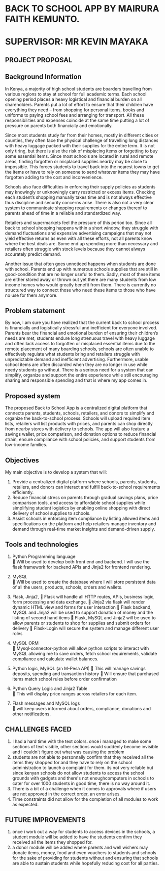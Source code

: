 # **BACK TO SCHOOL APP BY MAIRURA FAITH KEMUNTO.** 
# SUPERVISOR: MR KEVIN MAYAKA

## **PROJECT PROPOSAL**
## Background Information 
In Kenya, a majority of high school students are boarders travelling from various regions to stay 
at school for full academic terms. Each school opening period places a heavy logistical and 
financial burden on all shareholders. Parents put a lot of effort to ensure that their children 
have everything they need – from shopping for personal items, books and uniforms to paying 
school fees and arranging for transport. All these responsibilities and expenses coincide at the 
same time putting a lot of pressure on parents both financially and emotionally.  

Since most students study far from their homes, mostly in different cities or counties, they 
often face the physical challenge of travelling long distances with heavy luggage packed with 
their supplies for the entire term. It is not only tiring, but there is also the risk of misplacing 
items or forgetting to buy some essential items. Since most schools are located in rural and 
remote areas, finding forgotten or misplaced supplies nearby may be close to impossible. This 
forces students to travel back into the nearest towns to get the items or have to rely on 
someone to send whatever items they may have forgotten adding to the cost and 
inconvenience.  

Schools also face difficulties in enforcing their supply policies as students may knowingly or 
unknowingly carry restricted or excess items. Checking each student’s shopping manually takes 
time and is not always effective thus discipline and security concerns arise. There is also not a 
very clear system to communicate shopping requirements or changes thereof to parents ahead 
of time in a reliable and standardized way. 

Retailers and supermarkets feel the pressure of this period too. Since all back to school 
shopping happens within a short window, they struggle with demand fluctuations and 
expensive advertising campaigns that may not yield effective returns as even with all these 
efforts, not all parents know where the best deals are. Some end up spending more than 
necessary and retailers often struggle with stock levels because they cannot always accurately 
predict demand.  

Another issue that often goes unnoticed happens when students are done with school. Parents 
end up with numerous schools supplies that are still in good-condition that are no longer useful 
to them. Sadly, most of these items are either stored away or thrown out yet there are many 
students from low income homes who would greatly benefit from them. There is currently no 
structured way to connect those who need these items to those who have no use for them 
anymore. 

## Problem statement 
By now, I am sure you have realized that the current back to school process is financially and 
logistically stressful and inefficient for everyone involved. Parents bear the financial and 
emotional burden of ensuring their children’s needs are met, students endure long strenuous 
travel with heavy luggage and often lack access to forgotten or misplaced essential items due to 
the remote placement of many boarding schools, schools are often unable to effectively 
regulate what students bring and retailers struggle with unpredictable demand and inefficient 
advertising. Furthermore, usable school items are often discarded when they are no longer in 
use while needy students go without. There is a serious need for a system that can simplify, 
organize and support the entire experience while still encouraging sharing and responsible 
spending and that is where my app comes in.  

## Proposed system  
The proposed Back to School App is a centralized digital platform that connects parents, 
students, schools, retailers, and donors to simplify and organize the back-to-school process. 
Schools will upload required item lists, retailers will list products with prices, and parents can 
shop directly from nearby stores with delivery to schools. The app will also feature a savings 
wallet, price comparison, and donation options to reduce financial strain, ensure compliance 
with school policies, and support students from low-income families. 

## Objectives  
My main objective is to develop a system that will: 
1. Provide a centralized digital platform where schools, parents, students, retailers, and 
donors can interact and fulfill back-to-school requirements efficiently. 
2. Reduce financial stress on parents through gradual savings plans, price comparison 
tools, and access to affordable school supplies while simplifying student logistics by 
enabling online shopping with direct delivery of school supplies to schools. 
3. Assist schools in enforcing item compliance by listing allowed items and specifications 
on the platform and help retailers manage inventory and demand through real-time 
market insights and demand-driven supply.

## Tools and technologies 
1. Python Programming language  
 Will be used to develop both front end and backend. I will use the flask 
framework for backend APIs and Jinja2 for frontend rendering.  

2. MySQL  
 Will be used to create the database where I will store persistent data of all the 
users, products, schools, orders and wallets.  

3. Flask, Jinja2, 
 Flask will handle all HTTP routes, APIs, business logic, form processing and data 
exchange. 
 Jinja2 via flask will render dynamic HTML view and forms for user interaction 
 Flask backend, MySQL and Jinja2 will be used to support donation of money and 
the listing of second hand items 
 Flask, MySQL and Jinja2 will be used to allow parents or students to shop for 
supplies and submit orders for delivery 
 Flask-Login will secure the system and manage different user roles 

4. MySQL ORM  
 Mysql-connector-python will allow python scripts to interact with MySQL 
allowing me to save orders, fetch school requirements, validate compliance and 
calculate wallet balances.  

5. Python logic, MySQL (an M-Pesa API) 
 This will manage savings deposits, spending and transaction history 
 Will ensure that purchased items match school rules before order confirmation 

6. Python Query Logic and Jinja2 Table  
 This will display price ranges across retailers for each item.  

7. Flash messages and MySQL logs  
 will keep users informed about orders, compliance, donations and other 
notifications. 

## **CHALLENGES FACED**
1. I had a hard time with the text colors. once i managed to make some sections of text visible, other sections would suddenly become invisible and i couldn't figure out what was causing the problem
2. students are not able to personnally confirm that they received all the items they shopped for and they have to rely on the school administration to launch a complaint for them. its not very reliable but since kenyan schools do not allow students to access the school grounds with gadgets and there's not enoughcomputers in schools to cater for over 1000 students in good time, there is no way around it. 
3. There is a bit of a challenge when it comes to approvals where if users are not approved in the correct order, an error arises. 
4. Time constraints did not allow for the completion of all modules to work as expected.

## **FUTURE IMPROVEMENTS**
1. once i work out a way for students to access devices in the schools, a student module will be added to have the students confirm they received all the items they shopped for. 
2. a donor module will be added where parents and well wishers may donate items, money, food and even vouchers to students and schools for the sake of providing for students without and ensuring that schools are able to sustain students while hopefully reducing cost for all parties. 

